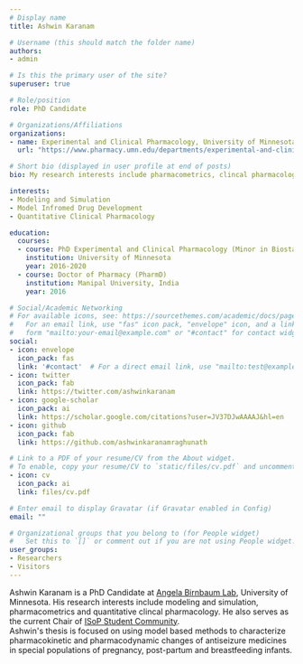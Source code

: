 ```yaml
---
# Display name
title: Ashwin Karanam

# Username (this should match the folder name)
authors:
- admin

# Is this the primary user of the site?
superuser: true

# Role/position
role: PhD Candidate

# Organizations/Affiliations
organizations:
- name: Experimental and Clinical Pharmacology, University of Minnesota
  url: "https://www.pharmacy.umn.edu/departments/experimental-and-clinical-pharmacology"

# Short bio (displayed in user profile at end of posts)
bio: My research interests include pharmacometrics, clincal pharmacology and computational statistics.

interests:
- Modeling and Simulation
- Model Infromed Drug Development
- Quantitative Clinical Pharmacology

education:
  courses:
  - course: PhD Experimental and Clinical Pharmacology (Minor in Biostatistics)
    institution: University of Minnesota
    year: 2016-2020
  - course: Doctor of Pharmacy (PharmD)
    institution: Manipal University, India
    year: 2016

# Social/Academic Networking
# For available icons, see: https://sourcethemes.com/academic/docs/page-builder/#icons
#   For an email link, use "fas" icon pack, "envelope" icon, and a link in the
#   form "mailto:your-email@example.com" or "#contact" for contact widget.
social:
- icon: envelope
  icon_pack: fas
  link: '#contact'  # For a direct email link, use "mailto:test@example.org".
- icon: twitter
  icon_pack: fab
  link: https://twitter.com/ashwinkaranam
- icon: google-scholar
  icon_pack: ai
  link: https://scholar.google.com/citations?user=JV37DJwAAAAJ&hl=en
- icon: github
  icon_pack: fab
  link: https://github.com/ashwinkaranamraghunath

# Link to a PDF of your resume/CV from the About widget.
# To enable, copy your resume/CV to `static/files/cv.pdf` and uncomment the lines below.
- icon: cv
  icon_pack: ai
  link: files/cv.pdf

# Enter email to display Gravatar (if Gravatar enabled in Config)
email: ""

# Organizational groups that you belong to (for People widget)
#   Set this to `[]` or comment out if you are not using People widget.
user_groups:
- Researchers
- Visitors
---
```


Ashwin Karanam is a PhD Candidate at [Angela Birnbaum Lab](https://sites.google.com/umn.edu/a-birnbaum/), University of Minnesota. His research interests include modeling and simulation, pharmacometrics and quantitative clincal pharmacology. He also serves as the current Chair of [ISoP Student Community](http://go-isop.org/special-interest-groups-sigs-and-communities/student-community/).<br/>
Ashwin's thesis is focused on using model based methods to characterize pharmacokinetic and pharmacodynamic changes of antiseizure medicines in special populations of pregnancy, post-partum and breastfeeding infants.
